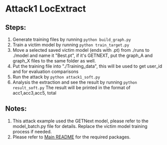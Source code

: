 # Attack1 LocExtract

## Steps:
1. Generate training files by running ```python build_graph.py```
2. Train a victim model by running ```python train_target.py```
3. Move a selected saved victim model (ends with .pt) from ./runs to ./model and name it "Best.pt", if it's GETNEXT, put the graph_A and graph_X files to the same folder as well.
4. Put the training file into "./Training_data", this will be used to get user_id and for evaluation comparisons
5. Run the attack by ```python attack1_soft.py```
6. Analysis the extraction and see the result by running ```python result_soft.py```  The result will be printed in the format of 
   acc1,acc3,acc5, total

## Notes:
1. This attack example used the GETNext model, please refer to the model_batch.py file for details. Replace the victim model training process if needed.
2. Please refer to  [Main README](../README.md) for the required packages.

